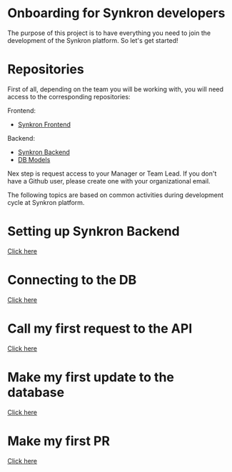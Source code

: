 # Onboarding for Synkron developers
The purpose of this project is to have everything you need to join the development of the Synkron platform.
So let's get started!

# Repositories
First of all, depending on the team you will be working with, 
you will need access to the corresponding repositories:

Frontend:
- [Synkron Frontend](https://github.com/Ksquare-University/kportal-front)
  
Backend:
- [Synkron Backend](https://github.com/Ksquare-University/kportal-back)
- [DB Models](https://github.com/KsquareTools/ksquare-ecosystem-commons)


Nex step is request access to your Manager or Team Lead. 
If you don't have a Github user, please create one with your organizational email.

The following topics are based on common activities during development cycle at Synkron platform.

# Setting up Synkron Backend
[Click here](synkron-backend)

# Connecting to the DB
[Click here](db-connection)

# Call my first request to the API
[Click here](api-request)

# Make my first update to the database
[Click here](db-migrations)

# Make my first PR
[Click here](pull-request)
